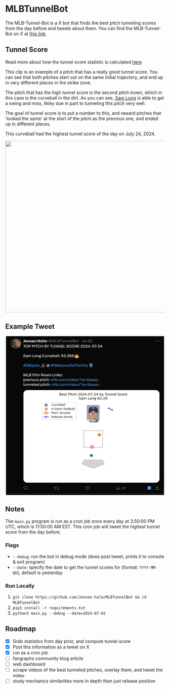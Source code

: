# MLBTunnelBot

The MLB-Tunnel-Bot is a X bot that finds the best pitch tunneling scores from the day before and tweets about them. You can find the MLB-Tunnel-Bot on X at [this link](https://twitter.com/MLBTunnelBot).

## Tunnel Score

Read more about how the tunnel score statistic is calculated [here](https://t.co/R0Haj08fty)

This clip is an example of a pitch that has a really good tunnel score. You can see that both pitches start out on the same initial trajectory, and end up in very different places in the strike zone. 

The pitch that has the high tunnel score is the second pitch trown, which in this case is the curveball in the dirt. As you can see, [Sam Long](https://www.baseball-reference.com/players/l/longsa01.shtml) is able to get a swing and miss, likley due in part to tunneling this pitch very well.

The goal of tunnel score is to put a number to this, and reward pitches that 'looked the same' at the start of the pitch as the previous one, and ended up in different places.

This curveball had the highest tunnel score of the day on July 24, 2024.

<div align="center">
  <img src="sam_long_overlay.gif" height="540" width="960"/>
</div>

## Example Tweet

<div align="center">
  <img src="example_tweet.png" height="500" width="500" />
</div>

## Notes

The `main.py` program is run as a cron job once every day at 3:50:00 PM UTC, which is 11:50:00 AM EST. This cron job will tweet the highest tunnel score from the day before.

### Flags

- `--debug`: run the bot in debug mode (does post tweet, prints it to console & exit program)
- `--date`: specify the date to get the tunnel scores for (format: `YYYY-MM-DD`), default is yesterday

### Run Locally

1. `git clone https://github.com/Jensen-holm/MLBTunnelBot && cd MLBTunnelBot`
2. `pip3 install -r requirements.txt`
3. `python3 main.py --debug --date=2024-07-02`

## Roadmap

- [x] Grab statistics from day prior, and compute tunnel score
- [x] Post this information as a tweet on X
- [x] run as a cron job
- [ ] fangraphs community blog article
- [ ] web dashboard
- [ ] scrape videos of the best tunneled pitches, overlay them, and tweet the video
- [ ] study mechanics similarities more in depth than just release position
